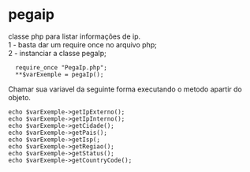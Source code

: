 # pegaip
classe php para listar informações de ip.<br/>
1 - basta dar um require once no arquivo php;<br/>
2 - instanciar a classe pegaIp;<br/>

```
  require_once "PegaIp.php";
  **$varExemple = pegaIp();
```

Chamar sua variavel da seguinte forma executando o metodo apartir do objeto.

```
echo $varExemple->getIpExterno();
echo $varExemple->getIpInterno();
echo $varExemple->getCidade();
echo $varExemple->getPais();
echo $varExemple->getIsp(;
echo $varExemple->getRegiao();
echo $varExemple->getStatus();
echo $varExemple->getCountryCode();
```
